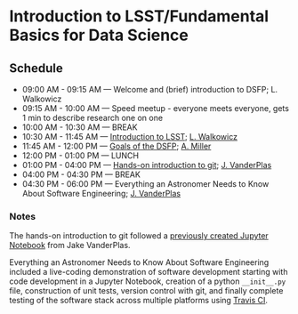 # Introduction to LSST/Fundamental Basics for Data Science

## Schedule

 * 09:00 AM - 09:15 AM — Welcome and (brief) introduction to DSFP; L. Walkowicz
 * 09:15 AM - 10:00 AM — Speed meetup - everyone meets everyone, gets 1 min to describe research one on one
 * 10:00 AM - 10:30 AM — BREAK
 * 10:30 AM - 11:45 AM — [Introduction to LSST](https://github.com/LSSTC-DSFP/LSST-DSFP-Resources/blob/master/Session1/Monday/LSST_Overview.pdf); [L. Walkowicz](https://github.com/lmwalkowicz)
 * 11:45 AM - 12:00 PM — [Goals of the DSFP](https://github.com/LSSTC-DSFP/LSST-DSFP-Resources/blob/master/Session1/Monday/DSFP_Goals.pdf); [A. Miller](https://github.com/adamamiller)
 * 12:00 PM - 01:00 PM — LUNCH
 * 01:00 PM - 04:00 PM — [Hands-on introduction to git](https://github.com/jakevdp/git-intro/blob/master/git-intro.ipynb); [J. VanderPlas](https://github.com/jakevdp)
 * 04:00 PM - 04:30 PM — BREAK
 * 04:30 PM - 06:00 PM — Everything an Astronomer Needs to Know About Software Engineering; [J. VanderPlas](https://github.com/jakevdp)

### Notes

The hands-on introduction to git followed a [previously created Jupyter Notebook](https://github.com/jakevdp/git-intro/blob/master/git-intro.ipynb) from Jake VanderPlas.

Everything an Astronomer Needs to Know About Software Engineering included a live-coding demonstration of software development starting with code development in a Jupyter Notebook, creation of a python `__init__.py` file, construction of unit tests, version control with git, and finally complete testing of the software stack across multiple platforms using [Travis CI](https://travis-ci.org/).